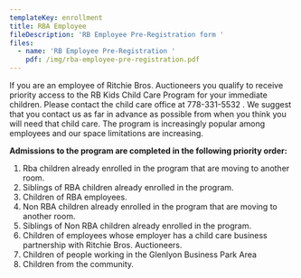```yaml
---
templateKey: enrollment
title: RBA Employee
fileDescription: 'RB Employee Pre-Registration form '
files:
  - name: 'RB Employee Pre-Registration '
    pdf: /img/rba-employee-pre-registration.pdf
---
```

If you are an employee of Ritchie Bros. Auctioneers you qualify to receive priority access to the RB Kids Child Care Program for your immediate children. Please contact the child care office at 778-331-5532  . We suggest that you contact us as far in advance as possible from when you think you will need that child care. The program is increasingly popular among employees and our space limitations are increasing.

**Admissions to the program are completed in the following priority order:**

1. Rba children already enrolled in the program that are moving to another room.
2. Siblings of RBA children already enrolled in the program.
3. Children of RBA employees.
4. Non RBA children already enrolled in the program that are moving to another room.
5. Siblings of Non RBA children already enrolled in the program.
6. Children of employees whose employer has a child care business partnership with Ritchie Bros. Auctioneers.
7. Children of people working in the Glenlyon Business Park Area
8. Children from the community.
